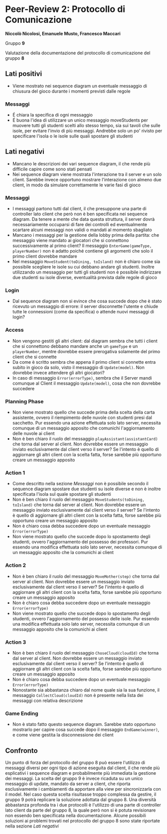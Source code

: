 # Peer-Review 2: Protocollo di Comunicazione

**Niccolò Nicolosi, Emanuele Musto, Francesco Maccari**

Gruppo **9**

Valutazione della documentazione del protocollo di comunicazione del gruppo **8**

## Lati positivi

- Viene mostrato nei sequence diagram un eventuale messaggio di chiusura del gioco durante
  i momenti previsti dalle regole

### Messaggi

- É chiara la specifica di ogni messaggio
- É buona l'idea di utilizzare un unico messaggio moveStudents per muovere tutti gli studenti scelti allo
  stesso tempo, sia sui tavoli che sulle isole, per evitare l'invio di più messaggi. Andrebbe solo un po'
  rivisto per specificare l'isola o le isole sulle quali spostare gli studenti

## Lati negativi

- Mancano le descrizioni dei vari sequence diagram, il che rende più difficile capire come
  sono stati pensati
- Nei sequence diagram viene mostrata l'interazione tra il server e un solo client. Sarebbe
  invece opportuno mostrare l'interazione con almeno due client, in modo da simulare
  correttamente le varie fasi di gioco

### Messaggi

- I messaggi partono tutti dal client, il che presuppone una parte di controller lato client che però
  non è ben specificata nei sequence diagram. Da tenere a mente che data questa struttura, il server dovrà
  necessariamente occuparsi di fare dei controlli ed eventualmente scartare alcuni messaggi non validi o 
  mandati al momento sbagliato
- Mancano i messaggi per la gestione della lobby prima della partita: che messaggio viene mandato ai 
  giocatori che si connettono successivamente al primo client? Il messaggio `EnterGame(gameType, playerNumber)`
  non è adatto poiché contiene gli argomenti che solo il primo client dovrebbe mandare
- Nel messaggio `MoveStudent(toDining, toIsland)` non è chiaro come sia possibile scegliere le isole su 
  cui debbano andare gli studenti. Inoltre utilizzando un messaggio per tutti gli studenti non 
  è possibile indirizzare due studenti su isole diverse, eventualità prevista dalle regole di gioco

### Login

- Dal sequence diagram non si evince che cosa succede dopo che è stato ricevuto un messaggio
  di errore: il server disconnette l'utente e chiude tutte le connessioni (come da specifica)
  o attende nuovi messaggi di login?

### Access

- Non vengono gestiti gli altri client: dal diagram sembra che tutti i client che si connettono
  debbano mandare anche un `gameType` e un `playerNumber`, mentre dovrebbe essere prerogativa
  solamente del primo client che si connette
- Da come è scritto sembra che appena il primo client si connette entra subito in gioco da solo,
  visto il messaggio di `Update(model)`. Non dovrebbe invece attendere gli altri giocatori?
- In caso di messaggio `Error(errorType)`, sembra che il Server mandi comunque al Client il
  messaggio `Update(model)`, cosa che non dovrebbe succedere


### Planning Phase

- Non viene mostrato quello che succede prima della scelta della carta assistente, ovvero il 
  riempimento delle nuvole con studenti presi dal sacchetto. Pur essendo una azione effettuata
  solo lato server, necessita comunque di un messaggio apposito che comunichi l'aggiornamento delle
  nuvole ai client
- Non è ben chiaro il ruolo del messaggio `playAssistant(assistantCard)` che torna dal server al client.
  Non dovrebbe essere un messaggio inviato esclusivamente dal client verso il server? Se l'intento è
  quello di aggiornare gli altri client con la scelta fatta, forse sarebbe più opportuno creare un 
  messaggio apposito

### Action 1

- Come descritto nella sezione *Messaggi* non è possibile secondo il sequence diagram spostare
  due studenti su isole diverse e non è inoltre specificata l'isola sul quale spostare gli studenti
- Non è ben chiaro il ruolo del messaggio `MoveStudents(toDining, toIsland)` che torna dal server al
  client. Non dovrebbe essere un messaggio inviato esclusivamente dal client verso il server? Se 
  l'intento è quello di aggiornare gli altri client con la scelta fatta, forse sarebbe più opportuno
  creare un messaggio apposito
- Non è chiaro cosa debba succedere dopo un eventuale messaggio `Error(errorType)`
- Non viene mostrato quello che succede dopo lo spostamento degli studenti, ovvero l'aggiornamento
  del possesso dei professori. Pur essendo una modifica effettuata solo lato server,
  necessita comunque di un messaggio apposito che la comunichi ai client

### Action 2

- Non è ben chiaro il ruolo del messaggio `MoveMother(step)` che torna dal server al
  client. Non dovrebbe essere un messaggio inviato esclusivamente dal client verso il server? Se
  l'intento è quello di aggiornare gli altri client con la scelta fatta, forse sarebbe più opportuno
  creare un messaggio apposito
- Non è chiaro cosa debba succedere dopo un eventuale messaggio `Error(errorType)`
- Non viene mostrato quello che succede dopo lo spostamento degli studenti, ovvero l'aggiornamento
  del possesso delle isole. Pur essendo una modifica effettuata solo lato server,
  necessita comunque di un messaggio apposito che la comunichi ai client

### Action 3

- Non è ben chiaro il ruolo del messaggio `ChoseCloud(cloudId)` che torna dal server al
  client. Non dovrebbe essere un messaggio inviato esclusivamente dal client verso il server? Se
  l'intento è quello di aggiornare gli altri client con la scelta fatta, forse sarebbe più opportuno
  creare un messaggio apposito
- Non è chiaro cosa debba succedere dopo un eventuale messaggio `Error(errorType)`
- Nonostante sia abbastanza chiaro dal nome quale sia la sua funzione, il messaggio
  `CollectCloud(cloudId)` non è presente nella lista dei messaggi con relativa descrizione

### Game Ending

- Non è stato fatto questo sequence diagram. Sarebbe stato opportuno mostrarlo per capire cosa
  succede dopo il messaggio `EndGame(winner)`, e come viene gestita la disconnessione dei client

## Confronto

Un punto di forza del protocollo del gruppo 8 può essere l'utilizzo di messaggi diversi per ogni tipo di
azione eseguita dal client, il che rende più esplicativi i sequence diagram e probabilmente
più immediata la gestione dei messaggi. La scelta del gruppo 9 è invece ricaduta su un unico messaggio di
update, mandato da server a client, che riporta esclusivamente i cambiamenti da apportare alla view per 
sincronizzarla con il model. Nel caso questa scelta risultasse troppo complessa da gestire, il gruppo 9 potrà
replicare la soluzione adottata dal gruppo 8. Una diversità abbastanza profonda tra i due protocolli è 
l'utilizzo di una parte di controller lato client da parte del gruppo 8, la quale però non si è potuta 
revisionare non essendo ben specificata nella documentazione. Alcune possibili soluzioni ai problemi 
trovati nel protocollo del gruppo 8 sono state riportate nella sezione *Lati negativi*
